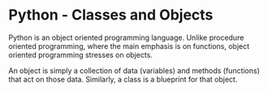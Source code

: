 # Python - Classes and Objects

Python is an object oriented programming language. 
Unlike procedure oriented programming, where the main emphasis is on functions, object oriented programming stresses on objects.

An object is simply a collection of data (variables) and methods (functions) that act on those data. 
Similarly, a class is a blueprint for that object.
